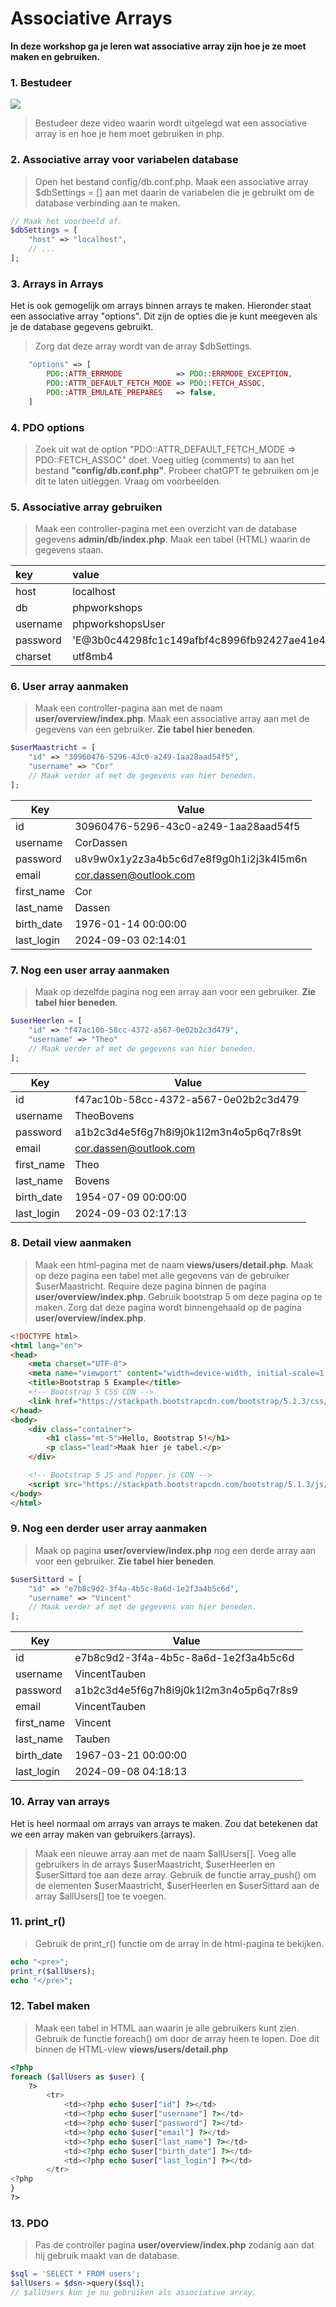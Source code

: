 # Associative Arrays

**In deze workshop ga je leren wat associative array zijn hoe je ze moet maken en gebruiken.**

### 1. Bestudeer
[![](scherm.png)](https://www.youtube.com/playlist?list=PLRDVUEnDeEU7vj_tNnP7QF6TTLwwT7Sg_)
> Bestudeer deze video waarin wordt uitgelegd wat een associative array is en hoe je hem moet gebruiken in php.


### 2. Associative array voor variabelen database
> Open het bestand config/db.conf.php. Maak een associative array $dbSettings = [] aan met daarin de variabelen die je gebruikt om de database verbinding aan te maken.
```php
// Maak het voorbeeld af.
$dbSettings = [
    "host" => "localhost",
    // ...
];
```

### 3. Arrays in Arrays
Het is ook gemogelijk om arrays binnen arrays te maken. Hieronder staat een associative array "options". Dit zijn de opties die je kunt meegeven als je de database gegevens gebruikt.
> Zorg dat deze array wordt van de array $dbSettings.
```php
    "options" => [
        PDO::ATTR_ERRMODE            => PDO::ERRMODE_EXCEPTION,
        PDO::ATTR_DEFAULT_FETCH_MODE => PDO::FETCH_ASSOC,
        PDO::ATTR_EMULATE_PREPARES   => false,
    ]
```

### 4. PDO options
> Zoek uit wat de option "PDO::ATTR_DEFAULT_FETCH_MODE => PDO::FETCH_ASSOC" doet. Voeg uitleg (comments) to aan het bestand **"config/db.conf.php"**. Probeer chatGPT te gebruiken om je dit te laten uitleggen. Vraag om voorbeelden.


### 5. Associative array gebruiken
> Maak een controller-pagina met een overzicht van de database gegevens **admin/db/index.php**. Maak een tabel (HTML) waarin de gegevens staan.

| key           | value             |
| :------------ | :---------------- |
| host          | localhost         |
| db            | phpworkshops      |
| username      | phpworkshopsUser  |
| password      | 'E@3b0c44298fc1c149afbf4c8996fb92427ae41e4649b934ca495991b7852b855'  |
| charset       | utf8mb4           |


### 6. User array aanmaken
> Maak een controller-pagina aan met de naam **user/overview/index.php**. Maak een associative array aan met de gegevens van een gebruiker. **Zie tabel hier beneden**.

```php
$userMaastricht = [
    "id" => "30960476-5296-43c0-a249-1aa28aad54f5",
    "username" => "Cor"
    // Maak verder af met de gegevens van hier beneden.
];
```

| Key | Value |
| --- | ----- |
| id | 30960476-5296-43c0-a249-1aa28aad54f5 |
| username | CorDassen |
| password | u8v9w0x1y2z3a4b5c6d7e8f9g0h1i2j3k4l5m6n |
| email | cor.dassen@outlook.com |
| first_name | Cor |
| last_name | Dassen |
| birth_date | 1976-01-14 00:00:00 |
| last_login | 2024-09-03 02:14:01 |


### 7. Nog een user array aanmaken
> Maak op dezelfde pagina nog een array aan voor een gebruiker. **Zie tabel hier beneden**.

```php
$userHeerlen = [
    "id" => "f47ac10b-58cc-4372-a567-0e02b2c3d479",
    "username" => "Theo"
    // Maak verder af met de gegevens van hier beneden.
];
```

| Key | Value |
| --- | ----- |
| id | f47ac10b-58cc-4372-a567-0e02b2c3d479 |
| username | TheoBovens |
| password | a1b2c3d4e5f6g7h8i9j0k1l2m3n4o5p6q7r8s9t |
| email | cor.dassen@outlook.com |
| first_name | Theo |
| last_name | Bovens |
| birth_date | 1954-07-09 00:00:00 |
| last_login | 2024-09-03 02:17:13 |


### 8. Detail view aanmaken
> Maak een html-pagina met de naam **views/users/detail.php**. Maak op deze pagina een tabel met alle gegevens van de gebruiker $userMaastricht. Require deze pagina binnen de pagina **user/overview/index.php**. Gebruik bootstrap 5 om deze pagina op te maken. Zorg dat deze pagina wordt binnengehaald op de pagina  **user/overview/index.php**.

```html
<!DOCTYPE html>
<html lang="en">
<head>
    <meta charset="UTF-8">
    <meta name="viewport" content="width=device-width, initial-scale=1.0">
    <title>Bootstrap 5 Example</title>
    <!-- Bootstrap 5 CSS CDN -->
    <link href="https://stackpath.bootstrapcdn.com/bootstrap/5.1.3/css/bootstrap.min.css" rel="stylesheet">
</head>
<body>
    <div class="container">
        <h1 class="mt-5">Hello, Bootstrap 5!</h1>
        <p class="lead">Maak hier je tabel.</p>
    </div>

    <!-- Bootstrap 5 JS and Popper.js CDN -->
    <script src="https://stackpath.bootstrapcdn.com/bootstrap/5.1.3/js/bootstrap.bundle.min.js"></script>
</body>
</html>
```

### 9. Nog een derder user array aanmaken
> Maak op pagina **user/overview/index.php** nog een derde array aan voor een gebruiker. **Zie tabel hier beneden**.

```php
$userSittard = [
    "id" => "e7b8c9d2-3f4a-4b5c-8a6d-1e2f3a4b5c6d",
    "username" => "Vincent"
    // Maak verder af met de gegevens van hier beneden.
];
```

| Key | Value |
| --- | ----- |
| id | e7b8c9d2-3f4a-4b5c-8a6d-1e2f3a4b5c6d |
| username | VincentTauben |
| password | a1b2c3d4e5f6g7h8i9j0k1l2m3n4o5p6q7r8s9 |
| email | VincentTauben |
| first_name | Vincent |
| last_name | Tauben |
| birth_date | 1967-03-21 00:00:00 |
| last_login | 2024-09-08 04:18:13 |


### 10. Array van arrays
Het is heel normaal om arrays van arrays te maken. Zou dat betekenen dat we een array maken van gebruikers (arrays).
> Maak een nieuwe array aan met de naam $allUsers[]. Voeg alle gebruikers in de arrays $userMaastricht, $userHeerlen en $userSittard toe aan deze array. Gebruik de functie array_push() om de elementen $userMaastricht, $userHeerlen en $userSittard aan de array $allUsers[] toe te voegen.


### 11. print_r()
> Gebruik de print_r() functie om de array in de html-pagina te bekijken. 
```php
echo "<pre>";
print_r($allUsers);
echo "</pre>";
```


### 12. Tabel maken
> Maak een tabel in HTML aan waarin je alle gebruikers kunt zien. Gebruik de functie foreach() om door de array heen te lopen. Doe dit binnen de HTML-view **views/users/detail.php**
```php
<?php
foreach ($allUsers as $user) {
    ?>
        <tr>
            <td><?php echo $user["id"] ?></td>
            <td><?php echo $user["username"] ?></td>
            <td><?php echo $user["password"] ?></td>
            <td><?php echo $user["email"] ?></td>
            <td><?php echo $user["last_name"] ?></td>
            <td><?php echo $user["birth_date"] ?></td>
            <td><?php echo $user["last_login"] ?></td>
        </tr>
<?php
}
?>
```

### 13. PDO
> Pas de controller pagina **user/overview/index.php** zodanig aan dat hij gebruik maakt van de database.
```php
$sql = 'SELECT * FROM users';
$allUsers = $dsn->query($sql);
// $allUsers kun je nu gebruiken als associative array.
```